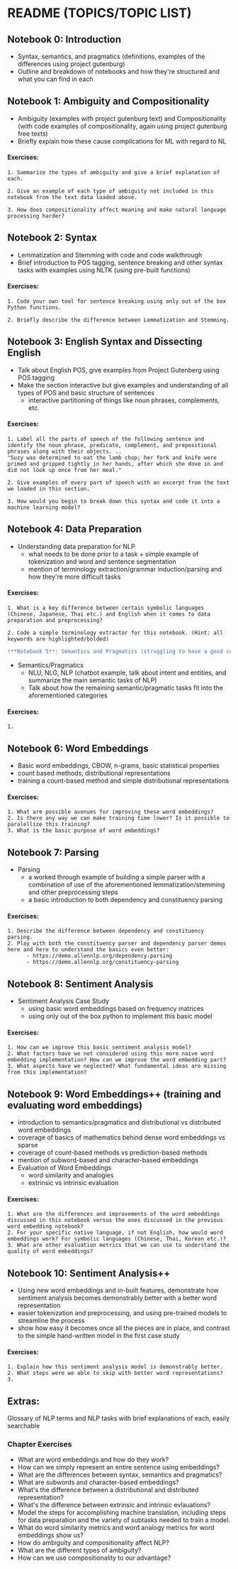 # README (TOPICS/TOPIC LIST)

## **Notebook 0**: Introduction
  - Syntax, semantics, and pragmatics (definitions, examples of the differences using project gutenburg)
  - Outline and breakdown of notebooks and how they're structured and what you can find in each
 
## **Notebook 1**: Ambiguity and Compositionality
  - Ambiguity (examples with project gutenburg text) and Compositionality (with code examples of compositionality, again using project gutenburg free texts)
  - Briefly explain how these cause complications for ML with regard to NL
  
#### Exercises:

    1. Summarize the types of ambiguity and give a brief explanation of each.
    
    2. Give an example of each type of ambiguity not included in this notebook from the text data loaded above.
    
    3. How does compositionality affect meaning and make natural language processing harder?


## **Notebook 2**: Syntax
  - Lemmatization and Stemming with code and code walkthrough
  - Brief introduction to POS tagging, sentence breaking and other syntax tasks with examples using NLTK (using pre-built functions)
  
#### Exercises:

    1. Code your own tool for sentence breaking using only out of the box Python functions.
    
    2. Briefly describe the difference between Lemmatization and Stemming.

## **Notebook 3**: English Syntax and Dissecting English
  - Talk about English POS, give examples from Project Gutenberg using POS tagging
  - Make the section interactive but give examples and understanding of all types of POS and basic structure of sentences
    - interactive partitioning of things like noun phrases, complements, etc.

#### Exercises:
  
    1. Label all the parts of speech of the following sentence and identify the noun phrase, predicate, complement, and prepositional phrases along with their objects. ..
    "Suzy was determined to eat the lamb chop; her fork and knife were primed and gripped tightly in her hands, after which she dove in and did not look up once from her meal."
    
    2. Give examples of every part of speech with an excerpt from the text we loaded in this section.
    
    3. How would you begin to break down this syntax and code it into a machine learning model?

## **Notebook 4**: Data Preparation
  - Understanding data preparation for NLP
    - what needs to be done prior to a task + simple example of tokenization and word and sentence segmentation
    - mention of terminology extraction/grammar induction/parsing and how they're more difficult tasks
    
    
#### Exercises:
  
    1. What is a key difference between certain symbolic languages (Chinese, Japanese, Thai etc.) and English when it comes to data preparation and preprocessing?
    
    2. Code a simple terminology extractor for this notebook. (Hint: all keywords are highlighted/bolded)

```diff
!**Notebook 5**: Semantics and Pragmatics (struggling to have a good code segment here and struggling on how to format this notebook)
```
  - Semantics/Pragmatics 
    - NLU, NLG, NLP (chatbot example, talk about intent and entities, and summarize the main semantic tasks of NLP)
    - Talk about how the remaining semantic/pragmatic tasks fit into the aforementioned categories

#### Exercises:
  
    1. 

## **Notebook 6**: Word Embeddings
  - Basic word embeddings, CBOW, n-grams, basic statistical properties
  - count based methods, distributional representations
  - training a count-based method and simple distributional representations

#### Exercises:
  
    1. What are possible avenues for improving these word embeddings?
    2. Is there any way we can make training time lower? Is it possible to paralellize this training?
    3. What is the basic purpose of word embeddings?

## **Notebook 7**: Parsing
  - Parsing
    - a worked through example of building a simple parser with a combination of use of the aforementioned lemmatization/stemming and other preprocessing steps
    - a basic introduction to both dependency and constituency parsing

#### Exercises:
  
    1. Describe the difference between dependency and constituency parsing.
    2. Play with both the constituency parser and dependency parser demos here and here to understand the basics even better: 
          - https://demo.allennlp.org/dependency-parsing
          - https://demo.allennlp.org/constituency-parsing

## **Notebook 8**: Sentiment Analysis
  - Sentiment Analysis Case Study
    - using basic word embeddings based on frequency matrices 
    - using only out of the box python to implement this basic model

#### Exercises:
  
    1. How can we improve this basic sentiment analysis model?
    2. What factors have we not considered using this more naive word embedding implementation? How can we improve the word embedding part?
    3. What aspects have we neglected? What fundamental ideas are missing from this implementation?

## **Notebook 9**: Word Embeddings++ (training and evaluating word embeddings)
  - introduction to semantics/pragmatics and distributional vs distributed word embeddings
  - coverage of basics of mathematics behind dense word embeddings vs sparse
  - coverage of count-based methods vs prediction-based methods
  - mention of subword-based and character-based embeddings
  - Evaluation of Word Embeddings
    - word similarity and analogies
    - extrinsic vs intrinsic evaluation

#### Exercises:
  
    1. What are the differences and improvements of the word embeddings discussed in this notebook versus the ones discussed in the previous word embedding notebook?
    2. For your specific native language, if not English, how would word embeddings work? For symbolic languages (Chinese, Thai, Korean etc.)?
    3. What are other evaluation metrics that we can use to understand the quality of word embeddings? 

## **Notebook 10**: Sentiment Analysis++
  - Using new word embeddings and in-built features, demonstrate how sentiment analysis becomes demonstrably better with a better word representation
  - easier tokenization and preprocessing, and using pre-trained models to streamline the process
  - show how easy it becomes once all the pieces are in place, and contrast to the simple hand-written model in the first case study

#### Exercises:

    1. Explain how this sentiment analysis model is demonstrably better.
    2. What steps were we able to skip with better word representations?
    3. 
  
  
## **Extras**:
Glossary of NLP terms and NLP tasks with brief explanations of each, easily searchable

### **Chapter Exercises**
- What are word embeddings and how do they work?
- How can we simply represent an entire sentence using embeddings?
- What are the differences between syntax, semantics and pragmatics?
- What are subwords and character-based embeddings?
- What's the difference between a distributional and distributed representation?
- What's the difference between extrinsic and intrinsic evlauations?
- Model the steps for accomplishing machine translation, including steps for data preparation and the variety of subtasks needed to train a model.
- What do word similarity metrics and word analogy metrics for word embeddings show us?
- How do ambiguity and compositionality affect NLP?
- What are the different types of ambiguity?
- How can we use compositionality to our advantage?

